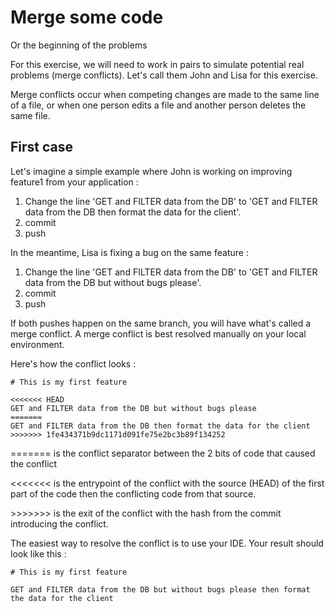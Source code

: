 # Merge some code

Or the beginning of the problems

For this exercise, we will need to work in pairs to simulate potential real problems (merge conflicts). Let's call them John and Lisa for this exercise.

Merge conflicts occur when competing changes are made to the same line of a file, or when one person edits a file and another person deletes the same file.

## First case

Let's imagine a simple example where John is working on improving feature1 from your application :

1. Change the line 'GET and FILTER data from the DB' to 'GET and FILTER data from the DB then format the data for the client'.
2. commit
3. push

In the meantime, Lisa is fixing a bug on the same feature :

1. Change the line 'GET and FILTER data from the DB' to 'GET and FILTER data from the DB but without bugs please'.
2. commit
3. push

If both pushes happen on the same branch, you will have what's called a merge conflict. A merge conflict is best resolved manually on your local environment. 

Here's how the conflict looks :
```
# This is my first feature

<<<<<<< HEAD
GET and FILTER data from the DB but without bugs please
=======
GET and FILTER data from the DB then format the data for the client
>>>>>>> 1fe434371b9dc1171d091fe75e2bc3b89f134252

```
======= is the conflict separator between the 2 bits of code that caused the conflict

<<<<<<< is the entrypoint of the conflict with the source (HEAD) of the first part of the code then the conflicting code from that source.

\>>>>>>> is the exit of the conflict with the hash from the commit introducing the conflict. 

The easiest way to resolve the conflict is to use your IDE. Your result should look like this :
```
# This is my first feature

GET and FILTER data from the DB but without bugs please then format the data for the client
```
